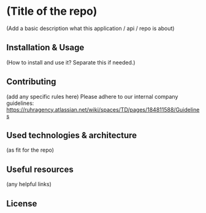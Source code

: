 # (Title of the repo)
(Add a basic description what this application / api / repo is about)

## Installation & Usage
(How to install and use it? Separate this if needed.)

## Contributing
(add any specific rules here)
Please adhere to our internal company guidelines: https://ruhragency.atlassian.net/wiki/spaces/TD/pages/184811588/Guidelines

## Used technologies & architecture
(as fit for the repo)

## Useful resources
(any helpful links)

## License
